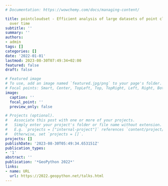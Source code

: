 ```yaml
---
# Documentation: https://wowchemy.com/docs/managing-content/

title: pointcloudset - Efficient analysis of large datasets of point clouds recorded
  over time
subtitle: ''
summary: ''
authors:
- admin
tags: []
categories: []
date: '2022-01-01'
lastmod: 2023-08-30T07:49:34+02:00
featured: false
draft: false

# Featured image
# To use, add an image named `featured.jpg/png` to your page's folder.
# Focal points: Smart, Center, TopLeft, Top, TopRight, Left, Right, BottomLeft, Bottom, BottomRight.
image:
  caption: ''
  focal_point: ''
  preview_only: false

# Projects (optional).
#   Associate this post with one or more of your projects.
#   Simply enter your project's folder or file name without extension.
#   E.g. `projects = ["internal-project"]` references `content/project/deep-learning/index.md`.
#   Otherwise, set `projects = []`.
projects: []
publishDate: '2023-08-30T05:49:34.653151Z'
publication_types:
- '1'
abstract: ''
publication: '*GeoPython 2022*'
links:
- name: URL
  url: https://2022.geopython.net/talks.html
---
```

